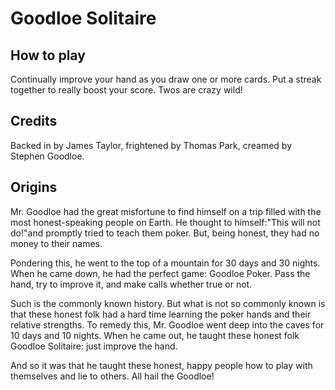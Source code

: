 # Goodloe Solitaire

## How to play

Continually improve your hand as you draw one or more cards. Put a streak together to really boost your score. Twos are crazy wild!

## Credits

Backed in by James Taylor, frightened by Thomas Park, creamed by Stephen Goodloe.

## Origins

Mr. Goodloe had the great misfortune to find himself on a trip filled with the most honest-speaking people on Earth. He thought to himself:"This will not do!"and promptly tried to teach them poker. But, being honest, they had no money to their names.

Pondering this, he went to the top of a mountain for 30 days and 30 nights. When he came down, he had the perfect game: Goodloe Poker. Pass the hand, try to improve it, and make calls whether true or not.

Such is the commonly known history. But what is not so commonly known is that these honest folk had a hard time learning the poker hands and their relative strengths. To remedy this, Mr. Goodloe went deep into the caves for 10 days and 10 nights. When he came out, he taught these honest folk Goodloe Solitaire: just improve the hand.

And so it was that he taught these honest, happy people how to play with themselves and lie to others. All hail the Goodloe!